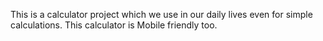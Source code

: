 This is a calculator project which we use in our daily lives even for simple calculations.
This calculator is Mobile friendly too.